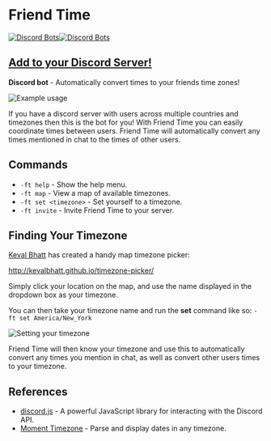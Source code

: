 # Friend Time

[![Discord Bots](https://discordbots.org/api/widget/status/471091072546766849.svg?noavatar=true)](https://discordbots.org/bot/471091072546766849)[![Discord Bots](https://discordbots.org/api/widget/servers/471091072546766849.svg?noavatar=true)](https://discordbots.org/bot/471091072546766849)

## [Add to your Discord Server!](https://discordapp.com/oauth2/authorize?client_id=471091072546766849&scope=bot&permissions=3072)

**Discord bot** - Automatically convert times to your friends time zones!

![Example usage](https://i.imgur.com/SsuqDwR.png)

If you have a discord server with users across multiple countries and timezones then this is the bot for you! With Friend Time you can easily coordinate times between users. Friend Time will automatically convert any times mentioned in chat to the times of other users.

## Commands

* `-ft help` \- Show the help menu.
* `-ft map` \- View a map of available timezones.
* `-ft set <timezone>` \- Set yourself to a timezone.
* `-ft invite` \- Invite Friend Time to your server.

## Finding Your Timezone

[Keval Bhatt](https://github.com/kevalbhatt) has created a handy map timezone picker:

<http://kevalbhatt.github.io/timezone-picker/>

Simply click your location on the map, and use the name displayed in the dropdown box as your timezone.

You can then take your timezone name and run the **set** command like so:
`-ft set America/New_York`

![Setting your timezone](https://i.imgur.com/1SYDJHc.png)

Friend Time will then know your timezone and use this to automatically convert any times you mention in chat, as well as convert other users times to your timezone.


## References

* [discord.js](https://discord.js.org/) - A powerful JavaScript library for interacting with the Discord API.
* [Moment Timezone](https://momentjs.com/timezone/) - Parse and display dates in any timezone.
